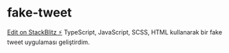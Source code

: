 # fake-tweet

[Edit on StackBlitz ⚡️](https://stackblitz.com/edit/react-ts-cn7rxr)
TypeScript, JavaScript, SCSS, HTML kullanarak bir fake tweet uygulaması geliştirdim.
